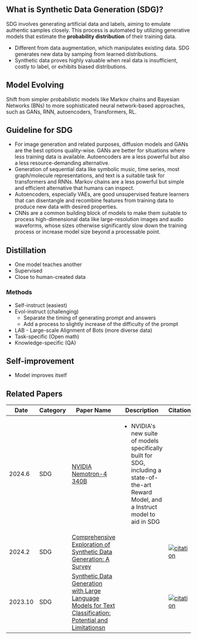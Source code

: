 ## What is Synthetic Data Generation (SDG)?
SDG involves generating artificial data and labels, aiming to emulate authentic samples closely. This process is automated by utilizing generative models that estimate the __probability distribution__ of their training data.
- Different from data augmentation, which manipulates existing data. SDG generates new data by samping from learned distributions.
-  Synthetic data proves highly valuable when real data is insufficient, costly to label, or exhibits biased distributions.

## Model Evolving
Shift from simpler probabilistic models like Markov chains and Bayesian Networks (BNs) to more sophisticated neural network-based approaches, such as GANs, RNN, autoencoders, Transformers, RL.

## Guideline for SDG
- For image generation and related purposes, diffusion models and GANs are the best options quality-wise. GANs are better for situations where less training data is available. Autoencoders are a less powerful but also a less resource-demanding alternative.
- Generation of sequential data like symbolic music, time series, most graph/molecule representations, and text is a suitable task for transformers and RNNs. Markov chains are a less powerful but simple and efficient alternative that humans can inspect.
- Autoencoders, especially VAEs, are good unsupervised feature learners that can disentangle and recombine features from training data to produce new data with desired properties.
- CNNs are a common building block of models to make them suitable to process high-dimensional data like large-resolution images and audio waveforms, whose sizes otherwise significantly slow down the training process or increase model size beyond a processable point.

## Distillation
- One model teaches another
- Supervised
- Close to human-created data

### Methods
- Self-instruct (easiest)
- Evol-instruct (challenging)
    - Separate the timing of generating prompt and answers
    - Add a process to slightly increase of the difficulty of the prompt
- LAB - Large-scale Alignment of Bots (more diverse data)
- Task-specific (Open math)
- Knowledge-specific (QA)

## Self-improvement
- Model improves itself


## Related Papers
<table>
  <thead>
    <tr>
      <th>Date</th>
      <th>Category</th>
      <th>Paper Name</th>
      <th>Description</th>
      <th>Citation</th>
    </tr>
  </thead>
  <tbody>
    <tr>
      <td>2024.6</td>
      <td>SDG</td>
      <td><a href="https://developer.nvidia.com/blog/leverage-our-latest-open-models-for-synthetic-data-generation-with-nvidia-nemotron-4-340b/">NVIDIA Nemotron-4 340B</a></td>
      <td>
        <ul>
          <li>NVIDIA's new suite of models specifically built for SDG, including a state-of-the-art Reward Model, and a Instruct model to aid in SDG</li>
        </ul>
      </td>
   <td>
      </td>
    </tr>
    <tr>
      <td>2024.2</td>
      <td>SDG</td>
      <td><a href="https://arxiv.org/pdf/2401.02524">Comprehensive Exploration of Synthetic Data Generation: A Survey</a></td>
      <td>
      </td>
      <td><a href="https://www.semanticscholar.org/paper/Sequential-Recommender-Systems%3A-Challenges%2C-and-Wang-Hu/d837642802ffc85e193694f94f7499276864648e"><img src="https://img.shields.io/badge/dynamic/json?label=citation&query=citationCount&url=https%3A%2F%2Fapi.semanticscholar.org%2Fgraph%2Fv1%2Fpaper%2F4ec981ed24911e9f5cf1162930eb19321bcdafcb%3Ffields%3DcitationCount" alt="citation"></a></td>
    </tr>
    <tr>
      <td>2023.10</td>
      <td>SDG</td>
      <td><a href="https://arxiv.org/pdf/2310.07849">Synthetic Data Generation with Large Language Models for Text Classification: Potential and Limitationsn</a></td>
      <td>
      </td>
      <td><a href="https://www.semanticscholar.org/paper/Sequential-Recommender-Systems%3A-Challenges%2C-and-Wang-Hu/d837642802ffc85e193694f94f7499276864648e"><img src="https://img.shields.io/badge/dynamic/json?label=citation&query=citationCount&url=https%3A%2F%2Fapi.semanticscholar.org%2Fgraph%2Fv1%2Fpaper%2F29f07e73b7aaa7e9e950c59710472c62316be74a%3Ffields%3DcitationCount" alt="citation"></a></td>
    </tr>